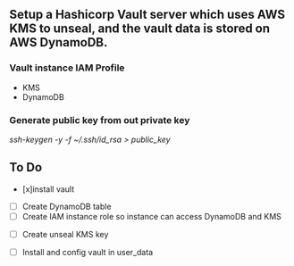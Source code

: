 ## Setup a Hashicorp Vault server which uses AWS KMS to unseal, and the vault data is stored on AWS DynamoDB.

### Vault instance IAM Profile
* KMS
* DynamoDB

### Generate public key from out private key
*ssh-keygen -y -f ~/.ssh/id_rsa > public_key*

## To Do
- [x]install vault 
- [ ] Create DynamoDB table
- [ ] Create IAM instance role so instance can access DynamoDB and KMS
* [ ] Create unseal KMS key
* [ ] Install and config vault in user_data

